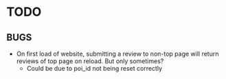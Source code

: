 # TODO

## BUGS

- On first load of website, submitting a review to non-top page will return reviews of top page on reload. But only sometimes?
    - Could be due to poi\_id not being reset correctly
